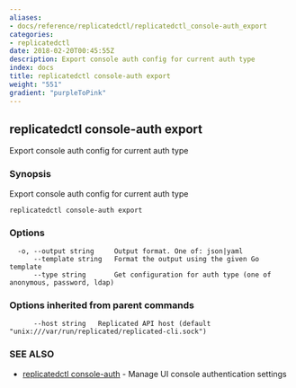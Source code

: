 ```yaml
---
aliases:
- docs/reference/replicatedctl/replicatedctl_console-auth_export
categories:
- replicatedctl
date: 2018-02-20T00:45:55Z
description: Export console auth config for current auth type
index: docs
title: replicatedctl console-auth export
weight: "551"
gradient: "purpleToPink"
---
```


## replicatedctl console-auth export

Export console auth config for current auth type

### Synopsis


Export console auth config for current auth type

```
replicatedctl console-auth export
```

### Options

```
  -o, --output string     Output format. One of: json|yaml
      --template string   Format the output using the given Go template
      --type string       Get configuration for auth type (one of anonymous, password, ldap)
```

### Options inherited from parent commands

```
      --host string   Replicated API host (default "unix:///var/run/replicated/replicated-cli.sock")
```

### SEE ALSO
* [replicatedctl console-auth](/api/replicatedctl/replicatedctl_console-auth/)	 - Manage UI console authentication settings

